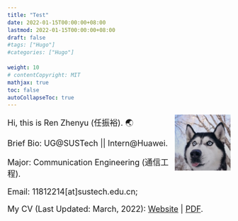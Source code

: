 ```yaml
---
title: "Test"
date: 2022-01-15T00:00:00+08:00
lastmod: 2022-01-15T00:00:00+08:00
draft: false
#tags: ["Hugo"]
#categories: ["Hugo"]

weight: 10
# contentCopyright: MIT
mathjax: true
toc: false
autoCollapseToc: true
---
```


[<img src="/profile.png" style="max-width: 25%; float: right; zoom: 25%;" alt="Github account" />](https://github.com/rzy0901)

<font size = 4pt>

Hi, this is Ren Zhenyu (任振裕). 🌏

Brief Bio: UG@SUSTech || Intern@Huawei.

Major: Communication Engineering (通信工程).

Email: 11812214[at]sustech.edu.cn;

My CV (Last Updated: March, 2022): [Website](/cv/) | [PDF](/cv.pdf).

</font>

